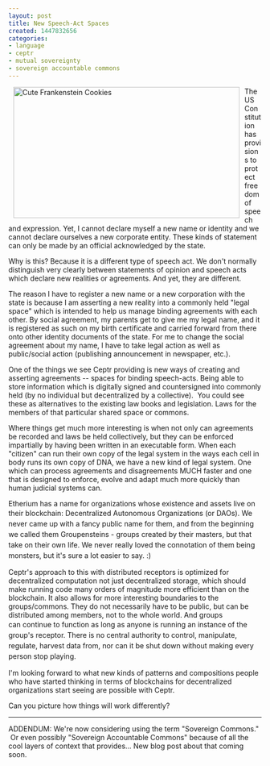 ```yaml
---
layout: post
title: New Speech-Act Spaces
created: 1447832656
categories:
- language
- ceptr
- mutual sovereignty
- sovereign accountable commons
---
```

<p><img alt="Cute Frankenstein Cookies" src="/sites/artbrock.com/files/images/cookielicious_frankenstein.jpg" style="width: 450px; height: 260px; margin-left: 10px; margin-right: 10px; float: left;">The US Constitution has provisions to protect freedom of speech and expression. Yet, I cannot declare myself a new name or identity and we cannot declare ourselves a new corporate entity. These kinds of statement can only be made by an official acknowledged by the state.</p><p>Why is this? Because it is a different type of speech act. We don't normally distinguish very clearly between statements of opinion and speech acts which declare new realities or agreements. And yet, they are different.</p><p>The reason I have to register a new name or a new corporation with the state is because I am asserting a new reality into a commonly held "legal space" which is intended to help us manage binding agreements with each other. By social agreement, my parents get to give me my legal name, and it is registered as such on my birth certificate and carried forward from there onto other identity documents of the state. For me to change the social agreement about my name, I have to take legal action as well as public/social action (publishing announcement in newspaper, etc.).</p><p>One of the things we see Ceptr providing is new ways of creating and asserting agreements -- spaces for binding speech-acts. Being able to store information which is digitally signed and countersigned into commonly held (by no individual but decentralized by a collective). &nbsp;You could see these as alternatives to the existing law books and legislation. Laws for the members of that particular shared space or commons.</p><p><!--break--></p><p>Where things get much more interesting is when not only can agreements be recorded and laws be held collectively, but they can be enforced impartially by having been written in an executable form. When each "citizen" can run their own copy of the legal system in the ways each cell in body runs its own copy of DNA, we have a new kind of legal system. One which can process agreements and disagreements MUCH faster and one that is designed to enforce, evolve and adapt much more quickly than human judicial systems can.</p><p>Etherium has a name for organizations whose existence and assets live on their blockchain:<span style="line-height: 1.5;">&nbsp;Decentralized Autonomous Organizations (or DAOs). We never came up with a fancy public name for them, and from the beginning we called them Groupensteins - groups created by their masters, but that take on their own life. We never really loved the connotation of them being monsters, but it's sure a lot easier to say. :)</span></p><p>Ceptr's approach to this with distributed receptors is optimized for decentralized computation not just decentralized storage, which should make running code many orders of magnitude more efficient than on the blockchain. It also allows for more interesting boundaries to the groups/commons. They do not necessarily have to be public, but can be distributed among members, not to the whole world. And groups can<span style="line-height: 1.5;">&nbsp;continue to function as long as anyone is running an instance of the group's receptor. There is no central authority to control, manipulate, regulate, harvest data from, nor can it be shut down without making every person stop playing.</span></p><p>I'm looking forward to what new kinds of patterns and compositions people who have started thinking in terms of blockchains for decentralized organizations start seeing are possible with Ceptr.</p><p>Can you picture how things will work differently?</p><hr><p>ADDENDUM: We're now considering using the term "Sovereign Commons." &nbsp;Or even possibly "Sovereign Accountable Commons" because of all the cool layers of context that provides... New blog post about that coming soon.</p>
